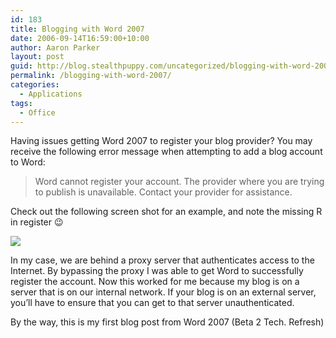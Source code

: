 ```yaml
---
id: 183
title: Blogging with Word 2007
date: 2006-09-14T16:59:00+10:00
author: Aaron Parker
layout: post
guid: http://blog.stealthpuppy.com/uncategorized/blogging-with-word-2007
permalink: /blogging-with-word-2007/
categories:
  - Applications
tags:
  - Office
---
```

Having issues getting Word 2007 to register your blog provider? You may receive the following error message when attempting to add a blog account to Word:

> Word cannot register your account. The provider where you are trying to publish is unavailable. Contact your provider for assistance.

Check out the following screen shot for an example, and note the missing R in register 😉

![](http://stealthpuppy.com/wp-content/uploads/2006/09/1000.14.108.OfficeBlogError.JPG) 

In my case, we are behind a proxy server that authenticates access to the Internet. By bypassing the proxy I was able to get Word to successfully register the account. Now this worked for me because my blog is on a server that is on our internal network. If your blog is on an external server, you&#8217;ll have to ensure that you can get to that server unauthenticated.

By the way, this is my first blog post from Word 2007 (Beta 2 Tech. Refresh)